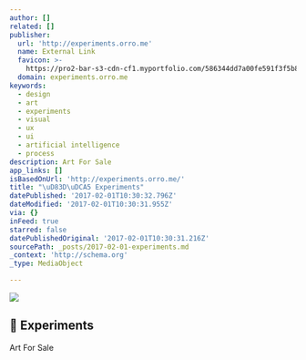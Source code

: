 ```yaml
---
author: []
related: []
publisher:
  url: 'http://experiments.orro.me'
  name: External Link
  favicon: >-
    https://pro2-bar-s3-cdn-cf1.myportfolio.com/586344dd7a00fe591f3f5b8a0923ea2f/cabe8a3f-8606-49ed-9c36-00a979648625_carw_1x1x32.png?h=2fecc8b71046ae23f7f673a10f4c5419
  domain: experiments.orro.me
keywords:
  - design
  - art
  - experiments
  - visual
  - ux
  - ui
  - artificial intelligence
  - process
description: Art For Sale
app_links: []
isBasedOnUrl: 'http://experiments.orro.me/'
title: "\uD83D\uDCA5 Experiments"
datePublished: '2017-02-01T10:30:32.796Z'
dateModified: '2017-02-01T10:30:31.955Z'
via: {}
inFeed: true
starred: false
datePublishedOriginal: '2017-02-01T10:30:31.216Z'
sourcePath: _posts/2017-02-01-experiments.md
_context: 'http://schema.org'
_type: MediaObject

---
```

<article style=""><img src="https://imgflo.herokuapp.com/graph/2b2431f8e7ba7b0/cec0392ffa8f5a54ca5c6e823e8eeb83/noop.jpg?input=https%3A%2F%2Fpro2-bar-s3-cdn-cf5.myportfolio.com%2F586344dd7a00fe591f3f5b8a0923ea2f%2F655bbf61c5e42883c64f51496e866526c1bff2762be1d98b7cbe4ab38b49bc86b3a731ae49e292eb_car_4x3.jpg%3Fh%3D65fd0a359e995c71f31aca3610cc416f%26url%3DaHR0cHM6Ly9taXItczMtY2RuLWNmLmJlaGFuY2UubmV0L3Byb2plY3RzL29yaWdpbmFsLzQ0MTY2MC41NDNkN2ZlM2QyNGY5LmpwZw%3D%3D" /><h1> Experiments</h1><p>Art For Sale</p></article>